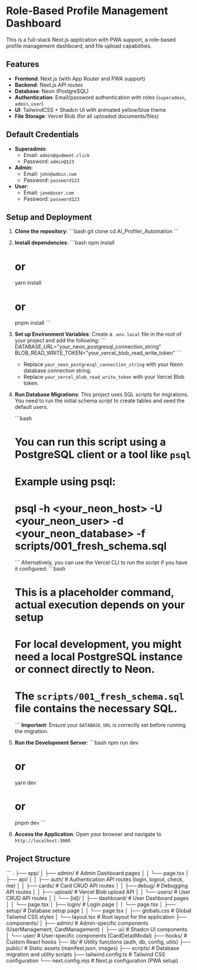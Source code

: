 # Role-Based Profile Management Dashboard

This is a full-stack Next.js application with PWA support, a role-based profile management dashboard, and file upload capabilities.

## Features

*   **Frontend**: Next.js (with App Router and PWA support)
*   **Backend**: Next.js API routes
*   **Database**: Neon (PostgreSQL)
*   **Authentication**: Email/password authentication with roles (`superadmin`, `admin`, `user`)
*   **UI**: TailwindCSS + Shadcn UI with animated yellow/blue theme
*   **File Storage**: Vercel Blob (for all uploaded documents/files)

## Default Credentials

*   **Superadmin**:
    *   Email: `admin@qudmeet.click`
    *   Password: `admin@123`
*   **Admin**:
    *   Email: `john@admin.com`
    *   Password: `password123`
*   **User**:
    *   Email: `jane@user.com`
    *   Password: `password123`

## Setup and Deployment

1.  **Clone the repository**:
    \`\`\`bash
    git clone <your-repo-url>
    cd AI_Profiler_Automation
    \`\`\`

2.  **Install dependencies**:
    \`\`\`bash
    npm install
    # or
    yarn install
    # or
    pnpm install
    \`\`\`

3.  **Set up Environment Variables**:
    Create a `.env.local` file in the root of your project and add the following:
    \`\`\`
    DATABASE_URL="your_neon_postgresql_connection_string"
    BLOB_READ_WRITE_TOKEN="your_vercel_blob_read_write_token"
    \`\`\`
    *   Replace `your_neon_postgresql_connection_string` with your Neon database connection string.
    *   Replace `your_vercel_blob_read_write_token` with your Vercel Blob token.

4.  **Run Database Migrations**:
    This project uses SQL scripts for migrations. You need to run the initial schema script to create tables and seed the default users.

    \`\`\`bash
    # You can run this script using a PostgreSQL client or a tool like `psql`
    # Example using psql:
    # psql -h <your_neon_host> -U <your_neon_user> -d <your_neon_database> -f scripts/001_fresh_schema.sql
    \`\`\`
    Alternatively, you can use the Vercel CLI to run the script if you have it configured:
    \`\`\`bash
    # This is a placeholder command, actual execution depends on your setup
    # For local development, you might need a local PostgreSQL instance or connect directly to Neon.
    # The `scripts/001_fresh_schema.sql` file contains the necessary SQL.
    \`\`\`
    **Important**: Ensure your `DATABASE_URL` is correctly set before running the migration.

5.  **Run the Development Server**:
    \`\`\`bash
    npm run dev
    # or
    yarn dev
    # or
    pnpm dev
    \`\`\`

6.  **Access the Application**:
    Open your browser and navigate to `http://localhost:3000`.

## Project Structure

\`\`\`
.
├── app/
│   ├── admin/             # Admin Dashboard pages
│   │   └── page.tsx
│   ├── api/
│   │   ├── auth/          # Authentication API routes (login, logout, check, me)
│   │   ├── cards/         # Card CRUD API routes
│   │   ├── debug/         # Debugging API routes
│   │   ├── upload/        # Vercel Blob upload API
│   │   └── users/         # User CRUD API routes
│   │       └── [id]/
│   ├── dashboard/         # User Dashboard pages
│   │   └── page.tsx
│   ├── login/             # Login page
│   │   └── page.tsx
│   ├── setup/             # Database setup page
│   │   └── page.tsx
│   ├── globals.css        # Global Tailwind CSS styles
│   └── layout.tsx         # Root layout for the application
├── components/
│   ├── admin/             # Admin-specific components (UserManagement, CardManagement)
│   ├── ui/                # Shadcn UI components
│   └── user/              # User-specific components (CardDetailModal)
├── hooks/                 # Custom React hooks
├── lib/                   # Utility functions (auth, db, config, utils)
├── public/                # Static assets (manifest.json, images)
├── scripts/               # Database migration and utility scripts
├── tailwind.config.ts     # Tailwind CSS configuration
└── next.config.mjs        # Next.js configuration (PWA setup)
